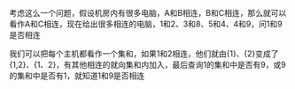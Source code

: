 考虑这么一个问题，假设机房内有很多电脑，A和B相连，B和C相连，那么就可以看作A和C相连，现在给出很多相连的电脑，1和2、3和8、5和4、4和9，问1和9是否相连

我们可以把每个主机都看作一个集和，如果1和2相连，他们就由{1}、{2}变成了{1,2}、{1、2}，有其他相连的就向集和内加入，最后查询1的集和中是否有9，或9的集和中是否有1，就知道1和9是否相连